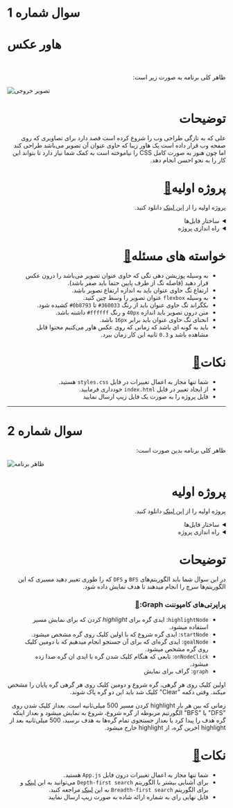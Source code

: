 <h1>سوال شماره 1</h1>
<div>
    <div class="ui center aligned fluid container">
        <h1>هاور عکس</h1>
    </div>
    <br>
    <div class="description-html" id="description_html-182389"><p dir="auto">ظاهر کلی برنامه به صورت زیر است:</p>
<p dir="auto"><img src="https://s28.picofile.com/file/8462865768/image.gif" alt="تصویر خروجی" style="cursor: pointer;"></p>
<h1 dir="auto" id="توضیحات">توضیحات<a class="anchorLink" href="#توضیحات" style="visibility: hidden;">🔗</a></h1>
<p dir="auto">علی که به تازگی طراحی وب را شروع کرده است قصد دارد برای تصاویری که روی صفحه وب قرار داده است یک هاور زیبا که حاوی عنوان آن تصویر می‌باشد طراحی کند اما چون هنوز به صورت کامل CSS را نیاموخته است به کمک شما نیاز دارد تا بتواند این کار را به نحو احسن انجام دهد.</p>
<h1 dir="auto" id="پروژه-اولیه">پروژه اولیه<a class="anchorLink" href="#پروژه-اولیه">🔗</a></h1>
<p dir="auto">پروژه اولیه را از
 <a href="/contest/assignments/53486/download_problem_initial_project/182389/" target="_blank">این لینک</a> 
دانلود کنید.</p>
<details class="green" dir="auto">
<summary dir="auto"> ساختار فایل‌ها </summary>
<div class="code-toolbar"><pre class="code-block language-none" dir="ltr" tabindex="0"><code data-filename="undefined" class="language-none">image-hover
├── assets
│   ├── fonts
│   │   └── font.ttf
│   └── images
│       ├── day.jpeg
│       └── nature.jpeg
├── index.html
└── styles.css</code></pre><div class="toolbar"><div class="toolbar-item"><span>Plain text</span></div><div class="toolbar-item"><button class="copy-to-clipboard-button" type="button" data-copy-state="copy"><span>Copy</span></button></div></div></div></details>
<details class="violet" dir="auto">
<summary dir="auto"> راه اندازی پروژه</summary>
<ul dir="auto">
<li>ابتدا پروژۀ اولیه را دانلود و از حالت فشرده خارج کنید.</li>
<li>سپس فایل <code dir="ltr">index.html</code> را در مرورگر خود باز کنید.</li>
</ul>
</details>
<h1 dir="auto" id="خواسته-های-مسئله">خواسته های مسئله<a class="anchorLink" href="#خواسته-های-مسئله">🔗</a></h1>
<ul dir="auto">
<li>به وسیله پوزیشن دهی تگی که حاوی عنوان تصویر می‌باشد را درون عکس قرار دهید (فاصله تگ از طرف پایین حتما باید صفر باشد).</li>
<li>ارتفاع تگ حاوی عنوان باید به اندازه ارتفاع تصویر باشد.</li>
<li>به وسیله <code dir="ltr">flexbox</code> عنوان تصویر را وسط چین کنید.</li>
<li>بکگراند تگ حاوی عنوان باید از رنگ <code dir="ltr">#360033</code> تا <code dir="ltr">#0b8793</code> کشیده شود.</li>
<li>متن درون تصویر باید اندازه <code dir="ltr">40px</code> و رنگ <code dir="ltr">#ffffff</code> داشته باشد.</li>
<li>انحنای تگ حاوی عنوان باید برابر <code dir="ltr">16px</code> باشد.</li>
<li>باید به گونه ای باشد که زمانی که روی عکس هاور می‌کنیم محتوا قابل مشاهده باشد و <code dir="ltr">0.3</code> ثانیه این کار زمان ببرد.</li>
</ul>
<h1 dir="auto" id="نکات">نکات<a class="anchorLink" href="#نکات">🔗</a></h1>
<ul dir="auto">
<li>شما تنها مجاز به اعمال تغییرات در فایل <code dir="ltr">styles.css</code> هستید.</li>
<li>از ایجاد تغییر در فایل <code dir="ltr">index.html</code> خودداری فرمایید.</li>
<li>فایل پروژه را به صورت یک فایل زیپ ارسال نمایید</li>
</ul>
</div>

<hr>



<h1>سوال شماره 2</h1>
<div class="description-html" id="description_html-183309"><p dir="auto">ظاهر کلی برنامه بدین صورت است:</p>
<p dir="auto"><img src="https://s29.picofile.com/file/8463783334/graph.gif" alt="ظاهر برنامه" style="cursor: pointer;"></p>
<h1 dir="auto" id="پروژه-اولیه">پروژه اولیه<a class="anchorLink" href="#پروژه-اولیه" style="visibility: hidden;">🔗</a></h1>
<p dir="auto">پروژه اولیه را از
 <a href="/contest/assignments/54144/download_problem_initial_project/183309/" target="_blank">این لینک</a> 
دانلود کنید.</p>
<details class="green" dir="auto">
<summary dir="auto"> ساختار فایل‌ها </summary>
<div class="code-toolbar"><pre class="code-block language-none" dir="ltr" tabindex="0"><code data-filename="undefined" class="language-none">graph
├── public
│   ├── favicon.ico
│   └── index.html
├── src
│   ├── App.js
│   ├── Graph.js
│   ├── index.css
│   └── index.js
├── package-lock.json
└── package.json</code></pre><div class="toolbar"><div class="toolbar-item"><span>Plain text</span></div><div class="toolbar-item"><button class="copy-to-clipboard-button" type="button" data-copy-state="copy"><span>Copy</span></button></div></div></div></details>
<details class="violet" dir="auto">
<summary dir="auto"> راه اندازی پروژه</summary>
<p dir="auto">برای اجرای پروژه، باید<code dir="ltr">NodeJS</code> و <code dir="ltr">npm</code> را از قبل نصب کرده باشید.</p>
<ul dir="auto">
<li>ابتدا پروژه‌ی اولیه را دانلود و از حالت فشرده خارج کنید.</li>
<li>در پوشه‌ی <code dir="ltr">steps</code> ، دستور <code dir="ltr">npm install</code> را برای نصب نیازمندی‌ها اجرا کنید.</li>
<li>در همین پوشه، دستور <code dir="ltr">npm start</code> را برای راه‌اندازی پروژه اجرا کنید.</li>
</ul>
</details>
<h1 dir="auto" id="توضیحات">توضیحات<a class="anchorLink" href="#توضیحات" style="visibility: hidden;">🔗</a></h1>
<p dir="auto">در این سوال شما باید الگوریتم‌های <code dir="ltr">BFS</code> و <code dir="ltr">DFS</code> که را طوری تغییر دهید مسیری که این الگوریتم‌ها سرچ را انجام میدهند تا هدف نمایش داده شود.</p>
<h3 dir="auto" id="پراپرتی‌های-کامپوننت-graph:">پراپرتی‌های کامپوننت Graph:<a class="anchorLink" href="#پراپرتی‌های-کامپوننت-graph:">🔗</a></h3>
<ul dir="auto">
<li><code dir="ltr">highlightNode</code>: ایدی گره برای <em>highlight</em> کردن که برای نمایش مسیر استفاده میشود.</li>
<li><code dir="ltr">startNode</code>: ایدی گره شروع که با اولین کلیک روی گره مشخص میشود.</li>
<li><code dir="ltr">goalNode</code>: ایدی گره‌ای که برای ‌آن جستجو انجام میدهیم که با دومین کلیک روی گره مشخص میشود.</li>
<li><code dir="ltr">onNodeClick</code>: تابعی که هنگام کلیک شدن گره با ایدی ان گره صدا زده میشود.</li>
<li><code dir="ltr">graph</code>: گراف برای نمایش </li>
</ul>
<p dir="auto">اولین کلیک روی هر گرهی، گره شروع و دومین کلیک روی هر گرهی گره پایان را مشخص میکند. وقتی دکمه "Clear" کلیک شد باید این دو گره پاک شوند.</p>
<p dir="auto">زمانی که بین هر بار highlight کردن مسیر 500 میلی‌ثانیه است. بعداز کلیک شدن روی "DFS" یا "BFS" الگورتیم مربوطه از گره شروع، شروع به نمایش میشود و بعداز اینکه گره هدف را پیدا کرد یا بعداز جستجوی تمام گره‌ها به هدف نرسید، 500 میلی‌ثانیه بعد از highlight اخرین گره، از highlight خارج میشود.</p>
<h1 dir="auto" id="نکات">نکات<a class="anchorLink" href="#نکات">🔗</a></h1>
<ul dir="auto">
<li>شما تنها مجاز به اعمال تغییرات درون فایل <code dir="ltr">App.js</code>  هستید.</li>
<li>برای آشنایی بیشتر با الگوریتم <code dir="ltr">Depth-first search</code> می‌توانید به این <a href="https://en.wikipedia.org/wiki/Depth-first_search" target="_blank">لینک</a> و برای الگوریتم <code dir="ltr">Breadth-first search</code> به این <a href="https://en.wikipedia.org/wiki/Breadth-first_search" target="_blank">لینک</a> مراجعه کنید.</li>
<li>فایل نهایی رای به شماره ارائه شاده به صورت زیپ ارسال نمایید</li>
</ul>
 </div>
